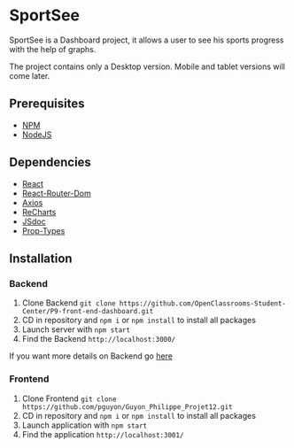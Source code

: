 # SportSee

SportSee is a Dashboard project, it allows a user to see his sports progress with the help of graphs.

The project contains only a Desktop version.
Mobile and tablet versions will come later.

## Prerequisites

- [NPM](https://www.npmjs.com/)
- [NodeJS](https://nodejs.org/en/)

## Dependencies

- [React](https://fr.reactjs.org/)
- [React-Router-Dom](https://v5.reactrouter.com/web/guides/quick-start)
- [Axios](https://axios-http.com/fr/docs/intro)
- [ReCharts](https://recharts.org/en-US/)
- [JSdoc](https://jsdoc.app/)
- [Prop-Types](https://www.npmjs.com/package/prop-types)

## Installation

### Backend

1. Clone Backend `git clone https://github.com/OpenClassrooms-Student-Center/P9-front-end-dashboard.git`
2. CD in repository and `npm i` or `npm install` to install all packages
3. Launch server with `npm start`
4. Find the Backend `http://localhost:3000/`

If you want more details on Backend go [here](https://github.com/OpenClassrooms-Student-Center/P9-front-end-dashboard.git)

### Frontend

1. Clone Frontend `git clone https://github.com/pguyon/Guyon_Philippe_Projet12.git`
2. CD in repository and `npm i` or `npm install` to install all packages
3. Launch application with `npm start`
4. Find the application `http://localhost:3001/`
